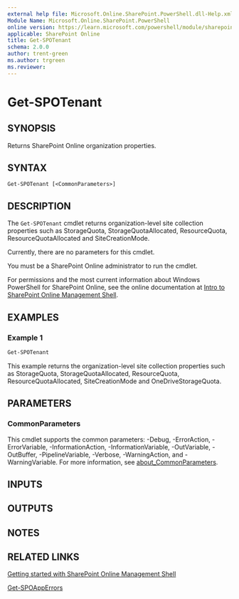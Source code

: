 ```yaml
---
external help file: Microsoft.Online.SharePoint.PowerShell.dll-Help.xml
Module Name: Microsoft.Online.SharePoint.PowerShell
online version: https://learn.microsoft.com/powershell/module/sharepoint-online/get-spotenant
applicable: SharePoint Online
title: Get-SPOTenant
schema: 2.0.0
author: trent-green
ms.author: trgreen
ms.reviewer:
---
```


# Get-SPOTenant

## SYNOPSIS

Returns SharePoint Online organization properties.

## SYNTAX

```
Get-SPOTenant [<CommonParameters>]
```

## DESCRIPTION

The `Get-SPOTenant` cmdlet returns organization-level site collection properties such as StorageQuota, StorageQuotaAllocated, ResourceQuota, ResourceQuotaAllocated and SiteCreationMode.

Currently, there are no parameters for this cmdlet.

You must be a SharePoint Online administrator to run the cmdlet.

For permissions and the most current information about Windows PowerShell for SharePoint Online, see the online documentation at [Intro to SharePoint Online Management Shell](/powershell/sharepoint/sharepoint-online/introduction-sharepoint-online-management-shell).

## EXAMPLES

### Example 1

```powershell
Get-SPOTenant
```

This example returns the organization-level site collection properties such as StorageQuota, StorageQuotaAllocated, ResourceQuota, ResourceQuotaAllocated, SiteCreationMode and OneDriveStorageQuota.

## PARAMETERS

### CommonParameters

This cmdlet supports the common parameters: -Debug, -ErrorAction, -ErrorVariable, -InformationAction, -InformationVariable, -OutVariable, -OutBuffer, -PipelineVariable, -Verbose, -WarningAction, and -WarningVariable. For more information, see [about_CommonParameters](https://go.microsoft.com/fwlink/?LinkID=113216).

## INPUTS

## OUTPUTS

## NOTES

## RELATED LINKS

[Getting started with SharePoint Online Management Shell](/powershell/sharepoint/sharepoint-online/connect-sharepoint-online)

[Get-SPOAppErrors](Get-SPOAppErrors.md)
